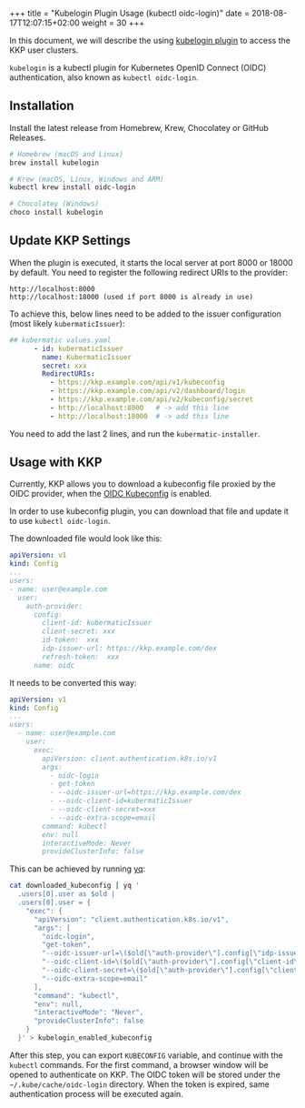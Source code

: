 +++
title = "Kubelogin Plugin Usage (kubectl oidc-login)"
date = 2018-08-17T12:07:15+02:00
weight = 30
+++

In this document, we will describe the using [kubelogin plugin](https://github.com/int128/kubelogin) to access the KKP user clusters.

`kubelogin` is a kubectl plugin for Kubernetes OpenID Connect (OIDC) authentication, also known as `kubectl oidc-login`.

## Installation

Install the latest release from Homebrew, Krew, Chocolatey or GitHub Releases.

```bash
# Homebrew (macOS and Linux)
brew install kubelogin

# Krew (macOS, Linux, Windows and ARM)
kubectl krew install oidc-login

# Chocolatey (Windows)
choco install kubelogin
```

## Update KKP Settings

When the plugin is executed, it starts the local server at port 8000 or 18000 by default. You need to register the following redirect URIs to the provider:

```text
http://localhost:8000
http://localhost:18000 (used if port 8000 is already in use)
```

To achieve this, below lines need to be added to the issuer configuration (most likely `kubermaticIssuer`):

```yaml
## kubermatic values.yaml
      - id: kubermaticIssuer
        name: KubermaticIssuer
        secret: xxx
        RedirectURIs:
          - https://kkp.example.com/api/v1/kubeconfig
          - https://kkp.example.com/api/v2/dashboard/login
          - https://kkp.example.com/api/v2/kubeconfig/secret
          - http://localhost:8000   # -> add this line
          - http://localhost:18000  # -> add this line
```

You need to add the last 2 lines, and run the `kubermatic-installer`.

## Usage with KKP

Currently, KKP allows you to download a kubeconfig file proxied by the OIDC provider, when the [OIDC Kubeconfig](https://docs.kubermatic.com/kubermatic/v2.27/tutorials-howtos/administration/admin-panel/interface/#enable-oidc-kubeconfig) is enabled.

In order to use kubeconfig plugin, you can download that file and update it to use `kubectl oidc-login`.

The downloaded file would look like this:

```yaml
apiVersion: v1
kind: Config
...
users:
- name: user@example.com
  user:
    auth-provider:
      config:
        client-id: kubermaticIssuer
        client-secret: xxx
        id-token:  xxx
        idp-issuer-url: https://kkp.example.com/dex
        refresh-token:  xxx
      name: oidc
```

It needs to be converted this way:

```yaml
apiVersion: v1
kind: Config
...
users:
  - name: user@example.com
    user:
      exec:
        apiVersion: client.authentication.k8s.io/v1
        args:
          - oidc-login
          - get-token
          - --oidc-issuer-url=https://kkp.example.com/dex
          - --oidc-client-id=kubermaticIssuer
          - --oidc-client-secret=xxx
          - --oidc-extra-scope=email
        command: kubectl
        env: null
        interactiveMode: Never
        provideClusterInfo: false
```

This can be achieved by running [yq](https://github.com/mikefarah/yq):

```bash
cat downloaded_kubeconfig | yq '
  .users[0].user as $old |
  .users[0].user = {
    "exec": {
      "apiVersion": "client.authentication.k8s.io/v1",
      "args": [
        "oidc-login",
        "get-token",
        "--oidc-issuer-url=\($old[\"auth-provider\"].config[\"idp-issuer-url\"])",
        "--oidc-client-id=\($old[\"auth-provider\"].config[\"client-id\"])",
        "--oidc-client-secret=\($old[\"auth-provider\"].config[\"client-secret\"])",
        "--oidc-extra-scope=email"
      ],
      "command": "kubectl",
      "env": null,
      "interactiveMode": "Never",
      "provideClusterInfo": false
    }
  }' > kubelogin_enabled_kubeconfig
```

After this step, you can export `KUBECONFIG` variable, and continue with the `kubectl` commands. For the first command, a browser window will be opened to authenticate on KKP. The OIDC token will be stored under the `~/.kube/cache/oidc-login` directory. When the token is expired, same authentication process will be executed again.
